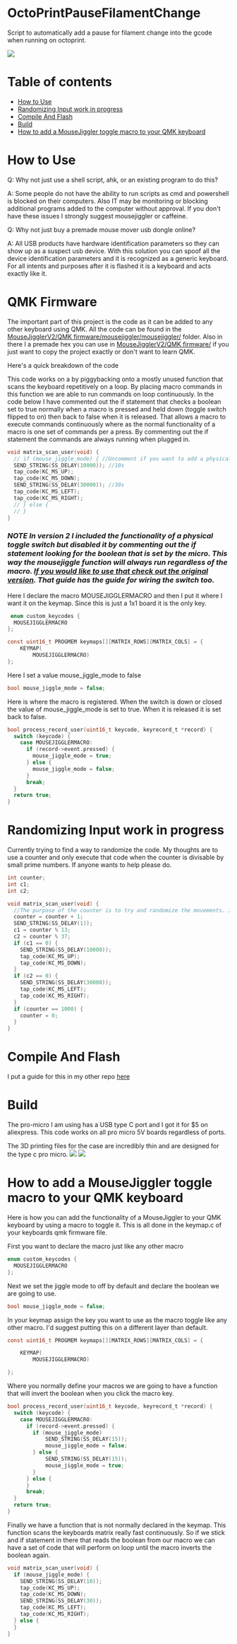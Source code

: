 OctoPrintPauseFilamentChange
=========
Script to automatically add a pause for filament change into the gcode when running  on octoprint. 

<img src="https://raw.githubusercontent.com/DIYCharles/OctoPrintPauseFilamentChange/main/photos/1.JPG" style="max-width:49%;" />  

Table of contents 
=================

<!--ts-->
   * [How to Use](#How-to-Use)
   * [Randomizing Input work in progress](#Randomizing-Input-work-in-progress)
   * [Compile And Flash](#Compile-And-Flash)
   * [Build](#Build)
   * [How to add a MouseJiggler toggle macro to your QMK keyboard](#How-to-add-a-MouseJiggler-toggle-macro-to-your-QMK-keyboard)
<!--te-->

How to Use
============
Q: Why not just use a shell script, ahk, or an existing program to do this? </br>

A: Some people do not have the ability to run scripts as cmd and powershell is blocked on their computers. Also IT may be monitoring or blocking additional programs added to the computer without approval. If you don't have these issues I strongly suggest mousejiggler or caffeine.

Q: Why not just buy a premade mouse mover usb dongle online? </br>

A: All USB products have hardware identification parameters so they can show up as a suspect usb device. With this solution you can spoof all the device identification parameters and it is recognized as a generic keyboard. For all intents and purposes after it is flashed it is a keyboard and acts exactly like it. 


QMK Firmware
============

The important part of this project is the code as it can be added to any other keyboard using QMK. All the code can be found in the [MouseJigglerV2/QMK firmware/mousejiggler/mousejiggler/](https://github.com/DIYCharles/MouseJigglerV2/tree/main/QMK%20firmware/mousejiggler/mousejiggler) folder. Also in there I a premade hex you can use in [MouseJigglerV2/QMK firmware/](https://github.com/DIYCharles/MouseJigglerV2/blob/main/QMK%20firmware/mousejiggler_mousejiggler_minimalauto.hex) if you just want to copy the project exactly or don't want to learn QMK.

 Here's a quick breakdown of the code

 This code works on a by piggybacking onto a mostly unused function that scans the keyboard repetitively on a loop. By placing macro commands in this function we are able to run commands on loop continuously. In the code below I have commented out the if statement that checks a boolean set to true normally when a macro is pressed and held down (toggle switch flipped to on) then back to false when it is released. That allows a macro to execute commands continuously where as the normal functionality of a macro is one set of commands per a press. By commenting out the if statement the commands are always running when plugged in.  
```c
void matrix_scan_user(void) {
  // if (mouse_jiggle_mode) { //Uncomment if you want to add a physical toggle switch to control it via the macro
  SEND_STRING(SS_DELAY(10000)); //10s
  tap_code(KC_MS_UP);
  tap_code(KC_MS_DOWN);
  SEND_STRING(SS_DELAY(30000)); //30s
  tap_code(KC_MS_LEFT);
  tap_code(KC_MS_RIGHT);
  // } else {
  // }
}
```

 ### *NOTE In version 2 I included the functionality of a physical toggle switch but disabled it by commenting out the if statement looking for the boolean that is set by the micro. This way the mousejiggle function will always run regardless of the macro. [If you would like to use that check out the original version](https://github.com/DIYCharles/MouseJiggler). That guide has the guide for wiring the switch too.*
 

Here I declare the macro MOUSEJIGGLERMACRO and then I put it where I want it on the keymap. Since this is just a 1x1 board it is the only key. 
```c
 enum custom_keycodes {
  MOUSEJIGGLERMACRO
};

const uint16_t PROGMEM keymaps[][MATRIX_ROWS][MATRIX_COLS] = {
	KEYMAP(
		MOUSEJIGGLERMACRO)
};
```
Here I set a value mouse_jiggle_mode to false
```c
bool mouse_jiggle_mode = false;
```
Here is where the macro is registered. When the switch is down or closed the value of mouse_jiggle_mode is set to true. When it is released it is set back to false.
```c
bool process_record_user(uint16_t keycode, keyrecord_t *record) {
  switch (keycode) {
    case MOUSEJIGGLERMACRO:
      if (record->event.pressed) {
        mouse_jiggle_mode = true;
      } else {
        mouse_jiggle_mode = false;
      }
      break;
  }
  return true;
}
```

Randomizing Input work in progress
=====
Currently trying to find a way to randomize the code. My thoughts are to use a counter and only execute that code when the counter is divisable by small prime numbers. If anyone wants to help please do.
```c
int counter;
int c1;
int c2;

void matrix_scan_user(void) {
  //The purpose of the counter is to try and randomize the movements. If you do not want random movements comment this out and uncomment the part out below. 
  counter = counter + 1;
  SEND_STRING(SS_DELAY(1));
  c1 = counter % 13;
  c2 = counter % 37;
  if (c1 == 0) {
    SEND_STRING(SS_DELAY(10000));
    tap_code(KC_MS_UP);
    tap_code(KC_MS_DOWN);
  }
  if (c2 == 0) {
    SEND_STRING(SS_DELAY(30000));
    tap_code(KC_MS_LEFT);
    tap_code(KC_MS_RIGHT);
  }
  if (counter == 1000) {
    counter = 0;
  }
}
```


Compile And Flash
=====
I put a guide for this in my other repo [here](https://github.com/DIYCharles/DIYKeyboards) 

Build
============

The pro-micro I am using has a USB type C port and I got it for $5 on aliexpress. This code works on all pro micro 5V boards regardless of ports.

The 3D printing files for the case are incredibly thin and are designed for the type c pro micro. 
 <img src="https://raw.githubusercontent.com/DIYCharles/MouseJigglerV2/main/photos/pic1.JPG" style="max-width:49%;" /> <img src="https://raw.githubusercontent.com/DIYCharles/MouseJigglerV2/main/photos/pic2.JPG" style="max-width:49%;" />


How to add a MouseJiggler toggle macro to your QMK keyboard
============

Here is how you can add the functionality of a MouseJiggler to your QMK keyboard by using a macro to toggle it. This is all done in the keymap.c of your keyboards qmk firmware file.


First you want to declare the macro just like any other macro

```c
enum custom_keycodes {
  MOUSEJIGGLERMACRO
};
```
Next we set the jiggle mode to off by default and declare the boolean we are going to use.

```c
bool mouse_jiggle_mode = false;
```
In your keymap assign the key you want to use as the macro toggle like any other macro. I'd suggest putting this on a different layer than default. 
```c
const uint16_t PROGMEM keymaps[][MATRIX_ROWS][MATRIX_COLS] = {

	KEYMAP(
		MOUSEJIGGLERMACRO)

};
```
Where you normally define your macros we are going to have a function that will invert the boolean when you click the macro key.

```c
bool process_record_user(uint16_t keycode, keyrecord_t *record) {
  switch (keycode) {
    case MOUSEJIGGLERMACRO:
      if (record->event.pressed) {
        if (mouse_jiggle_mode)
            SEND_STRING(SS_DELAY(15));
            mouse_jiggle_mode = false;
        } else {
            SEND_STRING(SS_DELAY(15));
            mouse_jiggle_mode = true;
        }
      } else {
      }
      break;
  }
  return true;
}
```
Finally we have a function that is not normally declared in the keymap. This function scans the keyboards matrix really fast continuously. So if we stick and if statement in there that reads the boolean from our macro we can have a set of code that will perform on loop until the macro inverts the boolean again.


```c
void matrix_scan_user(void) {
  if (mouse_jiggle_mode) {
    SEND_STRING(SS_DELAY(10));
    tap_code(KC_MS_UP);
    tap_code(KC_MS_DOWN);
    SEND_STRING(SS_DELAY(30));
    tap_code(KC_MS_LEFT);
    tap_code(KC_MS_RIGHT);
  } else { 
  } 
}
```